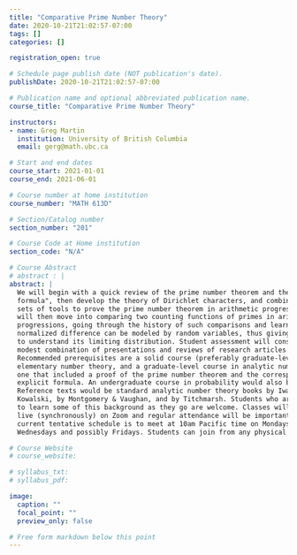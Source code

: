 ```yaml
---
title: "Comparative Prime Number Theory"
date: 2020-10-21T21:02:57-07:00
tags: []
categories: []

registration_open: true

# Schedule page publish date (NOT publication's date).
publishDate: 2020-10-21T21:02:57-07:00

# Publication name and optional abbreviated publication name.
course_title: "Comparative Prime Number Theory"

instructors:
- name: Greg Martin
  institution: University of British Columbia
  email: gerg@math.ubc.ca

# Start and end dates
course_start: 2021-01-01
course_end: 2021-06-01

# Course number at home institution
course_number: "MATH 613D"

# Section/Catalog number
section_number: "201"

# Course Code at Home institution
section_code: "N/A"

# Course Abstract
# abstract : |
abstract: |
  We will begin with a quick review of the prime number theorem and the "explicit
  formula", then develop the theory of Dirichlet characters, and combine these two
  sets of tools to prove the prime number theorem in arithmetic progressions. We
  will then move into comparing two counting functions of primes in arithmetic
  progressions, going through the history of such comparisons and learning how the
  normalized difference can be modeled by random variables, thus giving us a way
  to understand its limiting distribution. Student assessment will consist of some
  modest combination of presentations and reviews of research articles.
  Recommended prerequisites are a solid course (preferably graduate-level) in
  elementary number theory, and a graduate-level course in analytic number theory,
  one that included a proof of the prime number theorem and the corresponding
  explicit formula. An undergraduate course in probability would also be helpful.
  Reference texts would be standard analytic number theory books by Iwaniec &
  Kowalski, by Montgomery & Vaughan, and by Titchmarsh. Students who are willing
  to learn some of this background as they go are welcome. Classes will be held
  live (synchronously) on Zoom and regular attendance will be important. The
  current tentative schedule is to meet at 10am Pacific time on Mondays and
  Wednesdays and possibly Fridays. Students can join from any physical location.

# Course Website
# course_website: 

# syllabus_txt:
# syllabus_pdf:

image:
  caption: ""
  focal_point: ""
  preview_only: false

# Free form markdown below this point
---
```

